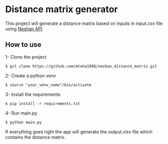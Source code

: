 # Distance matrix generator

This project will generate a distance matrix based on inputs in input.csv file using [Neshan API](https://developers.neshan.org/).

## How to use

1- Clone the project

`$ git clone https://github.com/mtaha1996/neshan_distance_matrix.git`

2- Create a python venv

`$ source "your_venv_name"/bin/activate`

3- Install the requirements

`$ pip install -r requirements.txt`

4- Run main.py

`$ python main.py`

If everything goes right the app will generate the output.xlsx file
which contains the distance matrix.

